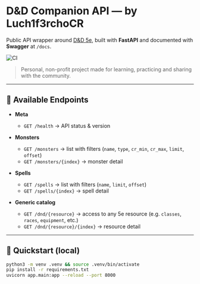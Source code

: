 # D&D Companion API — by Luch1f3rchoCR

Public API wrapper around [D&D 5e](https://www.dnd5eapi.co/), built with **FastAPI** and documented with **Swagger** at `/docs`.

![CI](https://img.shields.io/github/actions/workflow/status/Luch1f3rchoCR/dnd-companion-api/ci.yml?branch=main&label=CI)

> Personal, non-profit project made for learning, practicing and sharing with the community.

---

## 🔌 Available Endpoints

- **Meta**

  - `GET /health` → API status & version
- **Monsters**

  - `GET /monsters` → list with filters (`name`, `type`, `cr_min`, `cr_max`, `limit`, `offset`)
  - `GET /monsters/{index}` → monster detail
- **Spells**

  - `GET /spells` → list with filters (`name`, `limit`, `offset`)
  - `GET /spells/{index}` → spell detail
- **Generic catalog**

  - `GET /dnd/{resource}` → access to any 5e resource (e.g. `classes`, `races`, `equipment`, etc.)
  - `GET /dnd/{resource}/{index}` → resource detail

---

## 🚀 Quickstart (local)

```bash
python3 -m venv .venv && source .venv/bin/activate
pip install -r requirements.txt
uvicorn app.main:app --reload --port 8000
```
